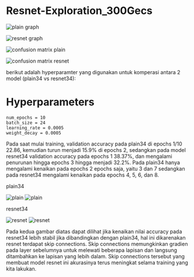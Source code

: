 # Resnet-Exploration_300Gecs
![plain graph](https://i.imgur.com/i9eIJQA.png)

![resnet graph](https://i.imgur.com/2Cc2pZl.png)

![confusion matrix plain](https://i.imgur.com/2qmzniu.png)

![confusion matrix resnet](https://i.imgur.com/1YHalql.png)

berikut adalah hyperparamter yang digunakan untuk komperasi antara 2 model (plain34 vs resnet34):
# Hyperparameters
    num_epochs = 10
    batch_size = 24
    learning_rate = 0.0005
    weight_decay = 0.0005

Pada saat mulai training, validation accuracy pada plain34 di epochs 1/10 22.86, kemudian turun menjadi 15.9% di epochs 2, sedangkan pada model resnet34 validation accuracy pada epochs 1 38.37%, dan mengalami penurunan hingga epochs 3 hingga menjadi 32.2%. Pada plain34 hanya mengalami kenaikan pada epochs 2 epochs saja, yaitu 3 dan 7 sedangkan pada resnet34 mengalami kenaikan pada epochs 4, 5, 6, dan 8. 

plain34

![plain](https://i.imgur.com/jczcNoN.png)
![plain](https://i.imgur.com/pbg2Xpl.png)

resnet34

![resnet](https://i.imgur.com/fcpe8QK.png)
![resnet](https://imgur.com/c9Gj8eT.png)

Pada kedua gambar diatas dapat dilihat jika kenaikan nilai accuracy pada resnet34 lebih stabil jika dibandingkan dengan plain34, hal ini dikarenakan resnet terdapat skip connections. Skip connections memungkinkan gradien pada layer sebelumnya untuk melewati beberapa lapisan dan langsung ditambahkan ke lapisan yang lebih dalam. Skip connections tersebut yang membuat model resnet ini akurasinya terus meningkat selama training yang kita lakukan.

